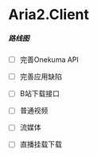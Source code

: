 # Aria2.Client

##### 路线图

- [ ]  完善Onekuma API

- [ ]  完善应用缺陷

- [ ]  B站下载接口
  
  - [ ]  普通视频
  
  - [ ]  流媒体
  
  - [ ]  直播挂载下载








